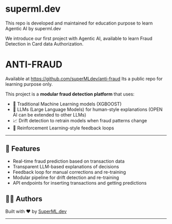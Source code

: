 # superml.dev
This repo is developed and maintained for education purpose to learn Agentic AI by superml.dev 

We introduce our first project with Agentic AI, available to learn Fraud Detection in Card data Authorization.

# ANTI-FRAUD
Available at https://github.com/superMLdev/anti-fraud
Its a public repo for learning purpose only. 

This project is a **modular fraud detection platform** that uses:
- 🧠 Traditional Machine Learning models (XGBOOST)
- 🤖 LLMs (Large Language Models) for human-style explanations (OPEN AI can be extended to other LLMs)
- 📈 Drift detection to retrain models when fraud patterns change
- 🔁 Reinforcement Learning-style feedback loops

---

## 🚀 Features

- Real-time fraud prediction based on transaction data
- Transparent LLM-based explanations of decisions
- Feedback loop for manual corrections and re-training
- Modular pipeline for drift detection and re-training
- API endpoints for inserting transactions and getting predictions

## 👨‍💻 Authors

Built with ❤️ by [SuperML.dev](https://superml.dev)

---

